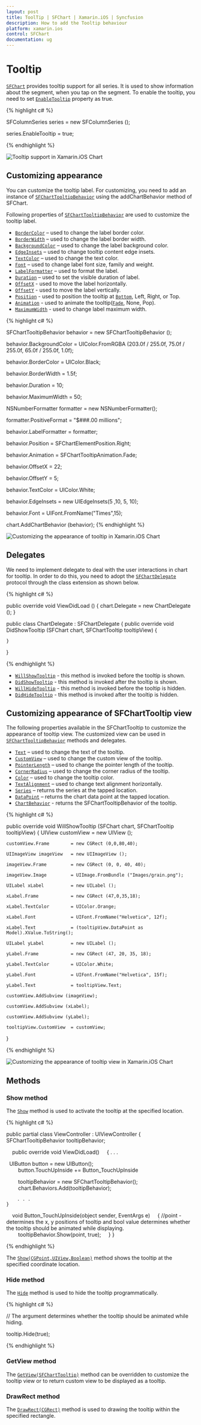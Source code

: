 ```yaml
---
layout: post
title: ToolTip | SFChart | Xamarin.iOS | Syncfusion
description: How to add the Tooltip behaviour
platform: xamarin.ios
control: SFChart
documentation: ug
---
```


# Tooltip 

[`SFChart`](https://help.syncfusion.com/cr/cref_files/xamarin-ios/Syncfusion.SFChart.iOS~Syncfusion.SfChart.iOS.SFChart.html
) provides tooltip support for all series. It is used to show information about the segment, when you tap on
the segment. To enable the tooltip, you need to set [`EnableTooltip`](https://help.syncfusion.com/cr/xamarin-ios/Syncfusion.SfChart.iOS.SFSeries.html#Syncfusion_SfChart_iOS_SFSeries_EnableTooltip) property as true.


{% highlight c# %}

SFColumnSeries series          = new SFColumnSeries ();

series.EnableTooltip           = true;

{% endhighlight %}


![Tooltip support in Xamarin.iOS Chart](tooltip_images/tooltip1.png)


## Customizing appearance 

You can customize the tooltip label. For customizing, you need to add an instance of [`SFChartTooltipBehavior`](https://help.syncfusion.com/cr/xamarin-ios/Syncfusion.SfChart.iOS.SFChartTooltipBehavior.html) using the addChartBehavior method of SFChart. 

Following properties of [`SFChartTooltipBehavior`](https://help.syncfusion.com/cr/xamarin-ios/Syncfusion.SfChart.iOS.SFChartTooltipBehavior.html) are used to customize the tooltip label.

* [`BorderColor`](https://help.syncfusion.com/cr/xamarin-ios/Syncfusion.SfChart.iOS.SFChartTooltipBehavior.html#Syncfusion_SfChart_iOS_SFChartTooltipBehavior_BorderColor) – used to change the label border color.
* [`BorderWidth`](https://help.syncfusion.com/cr/xamarin-ios/Syncfusion.SfChart.iOS.SFChartTooltipBehavior.html#Syncfusion_SfChart_iOS_SFChartTooltipBehavior_BorderWidth) – used to change the label border width.
* [`BackgroundColor`](https://help.syncfusion.com/cr/xamarin-ios/Syncfusion.SfChart.iOS.SFChartTooltipBehavior.html#Syncfusion_SfChart_iOS_SFChartTooltipBehavior_BackgroundColor) – used to change the label background color.
* [`EdgeInsets`](https://help.syncfusion.com/cr/xamarin-ios/Syncfusion.SfChart.iOS.SFChartTooltipBehavior.html#Syncfusion_SfChart_iOS_SFChartTooltipBehavior_EdgeInsets) – used to change tooltip content edge insets.
* [`TextColor`](https://help.syncfusion.com/cr/xamarin-ios/Syncfusion.SfChart.iOS.SFChartTooltipBehavior.html#Syncfusion_SfChart_iOS_SFChartTooltipBehavior_TextColor) – used to change the text color.
* [`Font`](https://help.syncfusion.com/cr/xamarin-ios/Syncfusion.SfChart.iOS.SFChartTooltipBehavior.html#Syncfusion_SfChart_iOS_SFChartTooltipBehavior_Font) – used to change label font size, family and weight.
* [`LabelFormatter`](https://help.syncfusion.com/cr/xamarin-ios/Syncfusion.SfChart.iOS.SFChartTooltipBehavior.html#Syncfusion_SfChart_iOS_SFChartTooltipBehavior_LabelFormatter) – used to format the label.
* [`Duration`](https://help.syncfusion.com/cr/xamarin-ios/Syncfusion.SfChart.iOS.SFChartTooltipBehavior.html#Syncfusion_SfChart_iOS_SFChartTooltipBehavior_Duration) – used to set the visible duration of label.
* [`OffsetX`](https://help.syncfusion.com/cr/xamarin-ios/Syncfusion.SfChart.iOS.SFChartTooltipBehavior.html#Syncfusion_SfChart_iOS_SFChartTooltipBehavior_OffsetX) - used to move the label horizontally.
* [`OffsetY`](https://help.syncfusion.com/cr/xamarin-ios/Syncfusion.SfChart.iOS.SFChartTooltipBehavior.html#Syncfusion_SfChart_iOS_SFChartTooltipBehavior_OffsetY) - used to move the label vertically.
* [`Position`](https://help.syncfusion.com/cr/xamarin-ios/Syncfusion.SfChart.iOS.SFChartTooltipBehavior.html#Syncfusion_SfChart_iOS_SFChartTooltipBehavior_Position) - used to position the tooltip at [`Bottom`](https://help.syncfusion.com/cr/xamarin-ios/Syncfusion.SfChart.iOS.SFChartElementPosition.html), Left, Right, or Top.
* [`Animation`](https://help.syncfusion.com/cr/xamarin-ios/Syncfusion.SfChart.iOS.SFChartTooltipBehavior.html#Syncfusion_SfChart_iOS_SFChartTooltipBehavior_Animation) - used to animate the tooltip([`Fade`](https://help.syncfusion.com/cr/xamarin-ios/Syncfusion.SfChart.iOS.SFChartTooltipAnimation.html), None, Pop). 
* [`MaximumWidth`](https://help.syncfusion.com/cr/xamarin-ios/Syncfusion.SfChart.iOS.SFChartTooltipBehavior.html#Syncfusion_SfChart_iOS_SFChartTooltipBehavior_MaximumWidth) - used to change label maximum width.


{% highlight c# %}

SFChartTooltipBehavior behavior       = new SFChartTooltipBehavior ();

behavior.BackgroundColor              = UIColor.FromRGBA (203.0f / 255.0f, 75.0f / 255.0f, 65.0f / 255.0f, 1.0f);

behavior.BorderColor                  = UIColor.Black;

behavior.BorderWidth                  = 1.5f;

behavior.Duration                     = 10;

behavior.MaximumWidth                 = 50;

NSNumberFormatter formatter           = new NSNumberFormatter();

formatter.PositiveFormat              = "$###.00 millions";

behavior.LabelFormatter               = formatter;

behavior.Position                     = SFChartElementPosition.Right;

behavior.Animation                    = SFChartTooltipAnimation.Fade;

behavior.OffsetX                      = 22;

behavior.OffsetY                      = 5;

behavior.TextColor                    = UIColor.White;

behavior.EdgeInsets                   = new UIEdgeInsets(5 ,10, 5, 10);

behavior.Font                         = UIFont.FromName("Times",15);

chart.AddChartBehavior (behavior);
{% endhighlight %}


![Customizing the appearance of tooltip in Xamarin.iOS Chart](tooltip_images/tooltip2.png)

## Delegates


We need to implement delegate to deal with the user interactions in chart for tooltip. In order to do this, you need to adopt the [`SFChartDelegate`](https://help.syncfusion.com/cr/xamarin-ios/Syncfusion.SfChart.iOS.SFChartDelegate.html) protocol through the class extension as shown below.

{% highlight c# %}

public override void ViewDidLoad ()
{
    chart.Delegate = new ChartDelegate ();
}

public class ChartDelegate : SFChartDelegate
{
    public override void DidShowTooltip (SFChart chart, SFChartTooltip tooltipView)
    {

    }
}

{% endhighlight %}


* [`WillShowTooltip`](https://help.syncfusion.com/cr/xamarin-ios/Syncfusion.SfChart.iOS.SFChartDelegate.html#Syncfusion_SfChart_iOS_SFChartDelegate_WillShowTooltip_Syncfusion_SfChart_iOS_SFChart_Syncfusion_SfChart_iOS_SFChartTooltip_) - this method is invoked before the tooltip is shown.
* [`DidShowTooltip`](https://help.syncfusion.com/cr/xamarin-ios/Syncfusion.SfChart.iOS.SFChartDelegate.html#Syncfusion_SfChart_iOS_SFChartDelegate_DidShowTooltip_Syncfusion_SfChart_iOS_SFChart_Syncfusion_SfChart_iOS_SFChartTooltip_) - this method is invoked after the tooltip is shown.
* [`WillHideTooltip`](https://help.syncfusion.com/cr/xamarin-ios/Syncfusion.SfChart.iOS.SFChartDelegate.html#Syncfusion_SfChart_iOS_SFChartDelegate_WillHideTooltip_Syncfusion_SfChart_iOS_SFChart_Syncfusion_SfChart_iOS_SFChartTooltip_) - this method is invoked before the tooltip is hidden.
* [`DidHideTooltip`](https://help.syncfusion.com/cr/xamarin-ios/Syncfusion.SfChart.iOS.SFChartDelegate.html#Syncfusion_SfChart_iOS_SFChartDelegate_DidHideTooltip_Syncfusion_SfChart_iOS_SFChart_Syncfusion_SfChart_iOS_SFChartTooltip_) - this method is invoked after the tooltip is hidden.

## Customizing appearance of SFChartTooltip view

The following properties available in the SFChartTooltip to customize the appearance of tooltip view. The customized view can be used in [`SFChartTooltipBehavior`](https://help.syncfusion.com/cr/xamarin-ios/Syncfusion.SfChart.iOS.SFChartTooltipBehavior.html) methods and delegates.

* [`Text`](https://help.syncfusion.com/cr/xamarin-ios/Syncfusion.SfChart.iOS.SFChartTooltip.html#Syncfusion_SfChart_iOS_SFChartTooltip_Text) – used to change the text of the tooltip.
* [`CustomView`](https://help.syncfusion.com/cr/xamarin-ios/Syncfusion.SfChart.iOS.SFChartTooltip.html#Syncfusion_SfChart_iOS_SFChartTooltip_CustomView) – used to change the custom view of the tooltip.
* [`PointerLength`](https://help.syncfusion.com/cr/xamarin-ios/Syncfusion.SfChart.iOS.SFChartTooltip.html#Syncfusion_SfChart_iOS_SFChartTooltip_PointerLength) – used to change the pointer length of the tooltip.
* [`CornerRadius`](https://help.syncfusion.com/cr/xamarin-ios/Syncfusion.SfChart.iOS.SFChartTooltip.html#Syncfusion_SfChart_iOS_SFChartTooltip_CornerRadius) – used to change the corner radius of the tooltip.
* [`Color`](https://help.syncfusion.com/cr/xamarin-ios/Syncfusion.SfChart.iOS.SFChartTooltip.html#Syncfusion_SfChart_iOS_SFChartTooltip_Color) – used to change the tooltip color.
* [`TextAlignment`](https://help.syncfusion.com/cr/xamarin-ios/Syncfusion.SfChart.iOS.SFChartTooltip.html#Syncfusion_SfChart_iOS_SFChartTooltip_TextAlignment) – used to change text alignment horizontally.
* [`Series`](https://help.syncfusion.com/cr/xamarin-ios/Syncfusion.SfChart.iOS.SFChartTooltip.html#Syncfusion_SfChart_iOS_SFChartTooltip_Series) – returns the series at the tapped location.
* [`DataPoint`](https://help.syncfusion.com/cr/xamarin-ios/Syncfusion.SfChart.iOS.SFChartTooltip.html#Syncfusion_SfChart_iOS_SFChartTooltip_DataPoint) – returns the chart data point at the tapped location.
* [`ChartBehavior`](https://help.syncfusion.com/cr/xamarin-ios/Syncfusion.SfChart.iOS.SFChartTooltipBehavior.html) - returns the SFChartTooltipBehavior of the tooltip.

{% highlight c# %}

public override void WillShowTooltip (SFChart chart, SFChartTooltip tooltipView)
{
    UIView customView       = new UIView ();
    
    customView.Frame        = new CGRect (0,0,80,40);

    UIImageView imageView   = new UIImageView ();

    imageView.Frame         = new CGRect (0, 0, 40, 40);

    imageView.Image         = UIImage.FromBundle ("Images/grain.png");

    UILabel xLabel          = new UILabel ();

    xLabel.Frame            = new CGRect (47,0,35,18);

    xLabel.TextColor        = UIColor.Orange;

    xLabel.Font             = UIFont.FromName("Helvetica", 12f);

    xLabel.Text             = (tooltipView.DataPoint as Model).XValue.ToString();

    UILabel yLabel          = new UILabel ();
    
    yLabel.Frame            = new CGRect (47, 20, 35, 18);

    yLabel.TextColor        = UIColor.White;

    yLabel.Font             = UIFont.FromName("Helvetica", 15f);

    yLabel.Text             = tooltipView.Text;

    customView.AddSubview (imageView);

    customView.AddSubview (xLabel);

    customView.AddSubview (yLabel);

    tooltipView.CustomView  = customView;
}

{% endhighlight %}


![Customizing the appearance of tooltip view in Xamarin.iOS Chart](tooltip_images/tooltip3.png)

## Methods

### Show method

The [`Show`](https://help.syncfusion.com/cr/xamarin-ios/Syncfusion.SfChart.iOS.SFChartTooltipBehavior.html#Syncfusion_SfChart_iOS_SFChartTooltipBehavior_Show_CoreGraphics_CGPoint_System_Boolean_) method is used to activate the tooltip at the specified location.

{% highlight c# %}

public partial class ViewController : UIViewController
{
    SFChartTooltipBehavior tooltipBehavior;

    public override void ViewDidLoad()
    {
        . . .
		
        UIButton button = new UIButton();
        button.TouchUpInside += Button_TouchUpInside

        tooltipBehavior = new SFChartTooltipBehavior();
        chart.Behaviors.Add(tooltipBehavior);

        . . .
    }

    void Button_TouchUpInside(object sender, EventArgs e)
    {
        //point - determines the x, y positions of tooltip and bool value determines whether the tooltip should be animated while displaying.
        tooltipBehavior.Show(point, true);
    }
}

{% endhighlight %}

The [`Show(CGPoint,UIView,Boolean)`](https://help.syncfusion.com/cr/xamarin-ios/Syncfusion.SfChart.iOS.SFChartTooltipBehavior.html#Syncfusion_SfChart_iOS_SFChartTooltipBehavior_Show_CoreGraphics_CGPoint_UIKit_UIView_System_Boolean_) method shows the tooltip at the specified coordinate location. 

### Hide method

The [`Hide`](https://help.syncfusion.com/cr/xamarin-ios/Syncfusion.SfChart.iOS.SFChartTooltipBehavior.html#Syncfusion_SfChart_iOS_SFChartTooltipBehavior_Hide_System_Boolean_) method is used to hide the tooltip programmatically.

{% highlight c# %}

// The argument determines whether the tooltip should be animated while hiding.
    
tooltip.Hide(true);

{% endhighlight %}

### GetView method 

The [`GetView(SFChartTooltip)`](https://help.syncfusion.com/cr/xamarin-ios/Syncfusion.SfChart.iOS.SFChartTooltipBehavior.html#Syncfusion_SfChart_iOS_SFChartTooltipBehavior_GetView_Syncfusion_SfChart_iOS_SFChartTooltip_) method can be overridden to customize the tooltip view or to return custom view to be displayed as a tooltip.

### DrawRect method

The [`DrawRect(CGRect)`](https://help.syncfusion.com/cr/xamarin-ios/Syncfusion.SfChart.iOS.SFChartTooltipBehavior.html#Syncfusion_SfChart_iOS_SFChartTooltipBehavior_DrawRect_CoreGraphics_CGRect_) method is used to drawing the tooltip within the specified rectangle.
